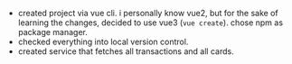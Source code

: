 * created project via vue cli. i personally know vue2, but for the sake of learning the changes, decided to use vue3
(`vue create`). chose npm as package manager.
* checked everything into local version control.
* created service that fetches all transactions and all cards.